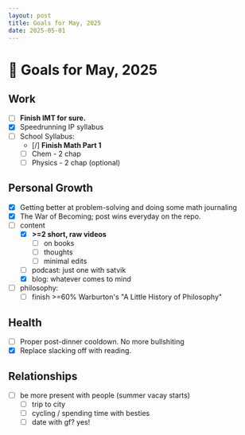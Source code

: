 ```yaml
---
layout: post
title: Goals for May, 2025
date: 2025-05-01
---
```


# 🏁 Goals for May, 2025
## Work
- [ ] **Finish IMT for sure.**
- [x] Speedrunning IP syllabus
- [ ] School Syllabus:
	- [/] **Finish Math Part 1**
	- [ ] Chem - 2 chap 
	- [ ] Physics - 2 chap (optional)

## Personal Growth
- [x] Getting better at problem-solving and doing some math journaling
- [x] The War of Becoming; post wins everyday on the repo.
- [ ] content
	- [x] **>=2 short, raw videos**
		- [ ] on books
		- [ ] thoughts
		- [ ] minimal edits
	- [ ] podcast: just one with satvik
	- [x] blog: whatever comes to mind
- [ ] philosophy:
	- [ ] finish >=60% Warburton's "A Little History of Philosophy"

## Health
- [ ] Proper post-dinner cooldown. No more bullshiting
- [x] Replace slacking off with reading.

## Relationships
- [ ] be more present with people (summer vacay starts)
	- [ ] trip to city
	- [ ] cycling / spending time with besties
	- [ ] date with gf? yes!